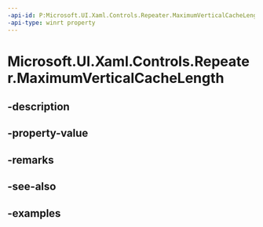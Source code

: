```yaml
---
-api-id: P:Microsoft.UI.Xaml.Controls.Repeater.MaximumVerticalCacheLength
-api-type: winrt property
---
```


<!-- Property syntax.
public double MaximumVerticalCacheLength { get;  set; }
-->

# Microsoft.UI.Xaml.Controls.Repeater.MaximumVerticalCacheLength

## -description

## -property-value

## -remarks

## -see-also

## -examples

